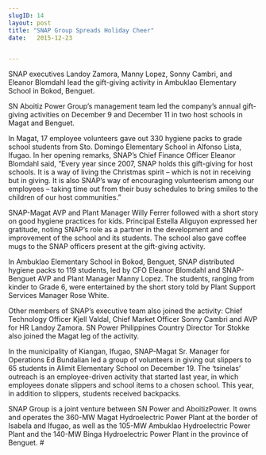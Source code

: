 ```yaml
---
slugID: 14
layout: post
title: "SNAP Group Spreads Holiday Cheer"
date:   2015-12-23 


---
```

SNAP executives Landoy Zamora, Manny Lopez, Sonny Cambri, and Eleanor Blomdahl lead the gift-giving activity in Ambuklao Elementary School in Bokod, Benguet.


SN Aboitiz Power Group’s management team led the company’s annual gift-giving activities on December 9 and December 11 in two host schools in Magat and Benguet.


In Magat, 17 employee volunteers gave out 330 hygiene packs to grade school students from Sto. Domingo Elementary School in Alfonso Lista, Ifugao. In her opening remarks, SNAP’s Chief Finance Officer Eleanor Blomdahl said, “Every year since 2007, SNAP holds this gift-giving for host schools. It is a way of living the Christmas spirit – which is not in receiving but in giving. It is also SNAP’s way of encouraging volunteerism among our employees – taking time out from their busy schedules to bring smiles to the children of our host communities.” 


SNAP-Magat AVP and Plant Manager Willy Ferrer followed with a short story on good hygiene practices for kids. Principal Estella Aliguyon expressed her gratitude, noting SNAP’s role as a partner in the development and improvement of the school and its students. The school also gave coffee mugs to the SNAP officers present at the gift-giving activity.


In Ambuklao Elementary School in Bokod, Benguet, SNAP distributed hygiene packs to 119 students, led by CFO Eleanor Blomdahl and SNAP-Benguet AVP and Plant Manager Manny Lopez. The students, ranging from kinder to Grade 6, were entertained by the short story told by Plant Support Services Manager Rose White. 


Other members of SNAP’s executive team also joined the activity: Chief Technology Officer Kjell Valdal, Chief Market Officer Sonny Cambri and AVP for HR Landoy Zamora. SN Power Philippines Country Director Tor Stokke also joined the Magat leg of the activity. 


In the municipality of Kiangan, Ifugao, SNAP-Magat Sr. Manager for Operations Ed Bundalian led a group of volunteers in giving out slippers to 65 students in Alimit Elementary School on December 19. The ‘tsinelas’ outreach is an employee-driven activity that started last year, in which employees donate slippers and school items to a chosen school. This year, in addition to slippers, students received backpacks. 


SNAP Group is a joint venture between SN Power and AboitizPower. It owns and operates the 360-MW Magat Hydroelectric Power Plant at the border of Isabela and Ifugao, as well as the 105-MW Ambuklao Hydroelectric Power Plant and the 140-MW Binga Hydroelectric Power Plant in the province of Benguet. #
